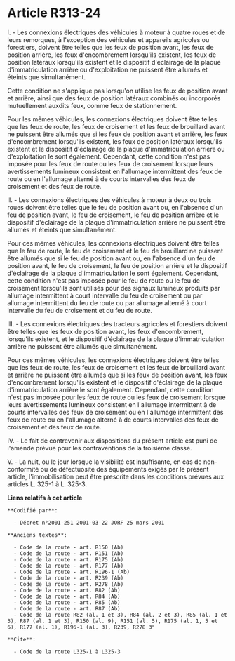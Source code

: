 # Article R313-24

I. - Les connexions électriques des véhicules à moteur à quatre roues et de leurs remorques, à l'exception des véhicules et
appareils agricoles ou forestiers, doivent être telles que les feux de position avant, les feux de position arrière, les feux
d'encombrement lorsqu'ils existent, les feux de position latéraux lorsqu'ils existent et le dispositif d'éclairage de la
plaque d'immatriculation arrière ou d'exploitation ne puissent être allumés et éteints que simultanément.

Cette condition ne s'applique pas lorsqu'on utilise les feux de position avant et arrière, ainsi que des feux de position
latéraux combinés ou incorporés mutuellement auxdits feux, comme feux de stationnement.

Pour les mêmes véhicules, les connexions électriques doivent être telles que les feux de route, les feux de croisement et les
feux de brouillard avant ne puissent être allumés que si les feux de position avant et arrière, les feux d'encombrement
lorsqu'ils existent, les feux de position latéraux lorsqu'ils existent et le dispositif d'éclairage de la plaque
d'immatriculation arrière ou d'exploitation le sont également. Cependant, cette condition n'est pas imposée pour les feux de
route ou les feux de croisement lorsque leurs avertissements lumineux consistent en l'allumage intermittent des feux de route
ou en l'allumage alterné à de courts intervalles des feux de croisement et des feux de route.

II. - Les connexions électriques des véhicules à moteur à deux ou trois roues doivent être telles que le feu de position
avant ou, en l'absence d'un feu de position avant, le feu de croisement, le feu de position arrière et le dispositif
d'éclairage de la plaque d'immatriculation arrière ne puissent être allumés et éteints que simultanément.

Pour ces mêmes véhicules, les connexions électriques doivent être telles que le feu de route, le feu de croisement et le feu
de brouillard ne puissent être allumés que si le feu de position avant ou, en l'absence d'un feu de position avant, le feu de
croisement, le feu de position arrière et le dispositif d'éclairage de la plaque d'immatriculation le sont également.
Cependant, cette condition n'est pas imposée pour le feu de route ou le feu de croisement lorsqu'ils sont utilisés pour des
signaux lumineux produits par allumage intermittent à court intervalle du feu de croisement ou par allumage intermittent du
feu de route ou par allumage alterné à court intervalle du feu de croisement et du feu de route.

III. - Les connexions électriques des tracteurs agricoles et forestiers doivent être telles que les feux de position avant,
les feux d'encombrement, lorsqu'ils existent, et le dispositif d'éclairage de la plaque d'immatriculation arrière ne puissent
être allumés que simultanément.

Pour ces mêmes véhicules, les connexions électriques doivent être telles que les feux de route, les feux de croisement et les
feux de brouillard avant et arrière ne puissent être allumés que si les feux de position avant, les feux d'encombrement
lorsqu'ils existent et le dispositif d'éclairage de la plaque d'immatriculation arrière le sont également. Cependant, cette
condition n'est pas imposée pour les feux de route ou les feux de croisement lorsque leurs avertissements lumineux consistent
en l'allumage intermittent à de courts intervalles des feux de croisement ou en l'allumage intermittent des feux de route ou
en l'allumage alterné à de courts intervalles des feux de croisement et des feux de route.

IV. - Le fait de contrevenir aux dispositions du présent article est puni de l'amende prévue pour les contraventions de la
troisième classe.

V. - La nuit, ou le jour lorsque la visibilité est insuffisante, en cas de non-conformité ou de défectuosité des équipements
exigés par le présent article, l'immobilisation peut être prescrite dans les conditions prévues aux articles L. 325-1 à L.
325-3.

**Liens relatifs à cet article**

	**Codifié par**:

	  - Décret n°2001-251 2001-03-22 JORF 25 mars 2001

	**Anciens textes**:

	  - Code de la route - art. R150 (Ab)
	  - Code de la route - art. R151 (Ab)
	  - Code de la route - art. R175 (Ab)
	  - Code de la route - art. R177 (Ab)
	  - Code de la route - art. R196-1 (Ab)
	  - Code de la route - art. R239 (Ab)
	  - Code de la route - art. R278 (Ab)
	  - Code de la route - art. R82 (Ab)
	  - Code de la route - art. R84 (Ab)
	  - Code de la route - art. R85 (Ab)
	  - Code de la route - art. R87 (Ab)
	  - Code de la route R82 (al. 1 et 3), R84 (al. 2 et 3), R85 (al. 1 et 3), R87 (al. 1 et 3), R150 (al. 9), R151 (al. 5), R175 (al. 1, 5 et 6), R177 (al. 1), R196-1 (al. 3), R239, R278 3°

	**Cite**:

	  - Code de la route L325-1 à L325-3
